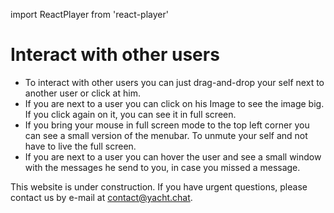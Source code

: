 import ReactPlayer from 'react-player'


# Interact with other users

- To interact with other users you can just drag-and-drop your self next to another user or click at him.
- If you are next to a user you can click on his Image to see the image big. If you click again on it, you can see it in full screen.
- If you bring your mouse in full screen mode to the top left corner you can see a small version of the menubar. To unmute your self and not have to live the full screen.
- If you are next to a user you can hover the user and see a small window with the messages he send to you, in case you missed a message.


<ReactPlayer playing controls url='/video/demo_light.mp4' playing={true} loop={true} controls={false} />


This website is under construction. If you have urgent questions, please contact us by e-mail at [contact@yacht.chat](mailto:contact@yacht.chat).